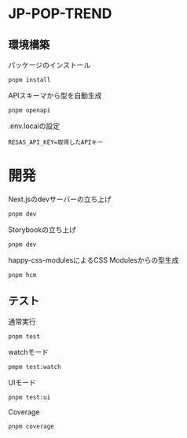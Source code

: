 # JP-POP-TREND
## 環境構築
パッケージのインストール
```
pnpm install
```

APIスキーマから型を自動生成
```
pnpm openapi
```

.env.localの設定
```
RESAS_API_KEY=取得したAPIキー
```

# 開発
Next.jsのdevサーバーの立ち上げ
```
pnpm dev
```

Storybookの立ち上げ
```
pnpm dev
```

happy-css-modulesによるCSS Modulesからの型生成
```
pnpm hcm
```

## テスト
通常実行
```
pnpm test
```
watchモード
```
pmpm test:watch
```

UIモード
```
pnpm test:ui
```

Coverage
```
pnpm coverage
```
